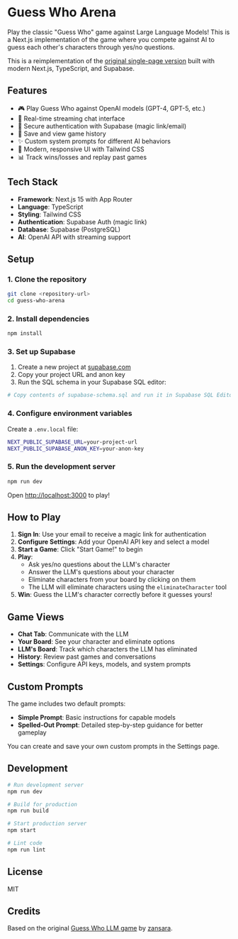 # Guess Who Arena

Play the classic "Guess Who" game against Large Language Models! This is a Next.js implementation of the game where you compete against AI to guess each other's characters through yes/no questions.

This is a reimplementation of the [original single-page version](https://www.zansara.dev/guess-who/) built with modern Next.js, TypeScript, and Supabase.

## Features

- 🎮 Play Guess Who against OpenAI models (GPT-4, GPT-5, etc.)
- 💬 Real-time streaming chat interface
- 🔐 Secure authentication with Supabase (magic link/email)
- 💾 Save and view game history
- ✨ Custom system prompts for different AI behaviors
- 🎨 Modern, responsive UI with Tailwind CSS
- 📊 Track wins/losses and replay past games

## Tech Stack

- **Framework**: Next.js 15 with App Router
- **Language**: TypeScript
- **Styling**: Tailwind CSS
- **Authentication**: Supabase Auth (magic link)
- **Database**: Supabase (PostgreSQL)
- **AI**: OpenAI API with streaming support

## Setup

### 1. Clone the repository

```bash
git clone <repository-url>
cd guess-who-arena
```

### 2. Install dependencies

```bash
npm install
```

### 3. Set up Supabase

1. Create a new project at [supabase.com](https://supabase.com)
2. Copy your project URL and anon key
3. Run the SQL schema in your Supabase SQL editor:

```bash
# Copy contents of supabase-schema.sql and run it in Supabase SQL Editor
```

### 4. Configure environment variables

Create a `.env.local` file:

```bash
NEXT_PUBLIC_SUPABASE_URL=your-project-url
NEXT_PUBLIC_SUPABASE_ANON_KEY=your-anon-key
```

### 5. Run the development server

```bash
npm run dev
```

Open [http://localhost:3000](http://localhost:3000) to play!

## How to Play

1. **Sign In**: Use your email to receive a magic link for authentication
2. **Configure Settings**: Add your OpenAI API key and select a model
3. **Start a Game**: Click "Start Game!" to begin
4. **Play**:
   - Ask yes/no questions about the LLM's character
   - Answer the LLM's questions about your character
   - Eliminate characters from your board by clicking on them
   - The LLM will eliminate characters using the `eliminateCharacter` tool
5. **Win**: Guess the LLM's character correctly before it guesses yours!

## Game Views

- **Chat Tab**: Communicate with the LLM
- **Your Board**: See your character and eliminate options
- **LLM's Board**: Track which characters the LLM has eliminated
- **History**: Review past games and conversations
- **Settings**: Configure API keys, models, and system prompts

## Custom Prompts

The game includes two default prompts:
- **Simple Prompt**: Basic instructions for capable models
- **Spelled-Out Prompt**: Detailed step-by-step guidance for better gameplay

You can create and save your own custom prompts in the Settings page.

## Development

```bash
# Run development server
npm run dev

# Build for production
npm run build

# Start production server
npm start

# Lint code
npm run lint
```

## License

MIT

## Credits

Based on the original [Guess Who LLM game](https://www.zansara.dev/guess-who/) by [zansara](https://zansara.dev).
